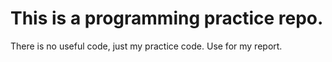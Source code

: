 # This is a programming practice repo.
There is no useful code, just my practice code.
Use for my report.